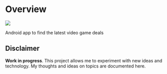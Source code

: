 # Overview

![](https://github.com/torresmi/reductions-android/raw/master/app/src/main/ic_launcher-web.png)

Android app to find the latest video game deals

## Disclaimer
**Work in progress**. This project allows me to experiment with new ideas and technology. My thoughts and ideas on topics are documented here.
